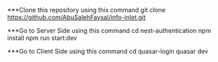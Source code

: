 ***Clone this repository using this command
git clone https://github.com/AbuSalehFaysal/info-inlet.git

***Go to Server Side using this command
cd nest-authentication
npm install
npm run start:dev

***Go to Client Side using this command
cd quasar-login
quasar dev
